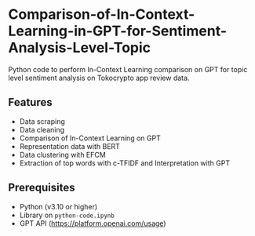 # Comparison-of-In-Context-Learning-in-GPT-for-Sentiment-Analysis-Level-Topic

Python code to perform In-Context Learning comparison on GPT for topic level sentiment analysis on Tokocrypto app review data.

## Features
 
- Data scraping
- Data cleaning
- Comparison of In-Context Learning on GPT
- Representation data with BERT
- Data clustering with EFCM
- Extraction of top words with c-TFIDF and Interpretation with GPT

## Prerequisites

- Python (v3.10 or higher)
- Library on `python-code.ipynb`
- GPT API (https://platform.openai.com/usage)
